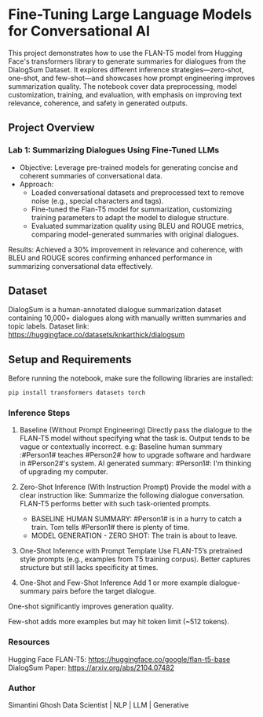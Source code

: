 # Fine-Tuning Large Language Models for Conversational AI

This project demonstrates how to use the FLAN-T5 model from Hugging Face's transformers library to generate summaries for dialogues from the DialogSum Dataset. It explores different inference strategies—zero-shot, one-shot, and few-shot—and showcases how prompt engineering improves summarization quality.
The notebook cover data preprocessing, model customization, training, and evaluation, with emphasis on improving text relevance, coherence, and safety in generated outputs.

## Project Overview
### Lab 1: Summarizing Dialogues Using Fine-Tuned LLMs
* Objective: Leverage pre-trained models for generating concise and coherent summaries of conversational data.
* Approach:
  - Loaded conversational datasets and preprocessed text to remove noise (e.g., special characters and tags).
  - Fine-tuned the Flan-T5 model for summarization, customizing training parameters to adapt the model to dialogue structure.
  - Evaluated summarization quality using BLEU and ROUGE metrics, comparing model-generated summaries with original dialogues.
 
Results: Achieved a 30% improvement in relevance and coherence, with BLEU and ROUGE scores confirming enhanced performance in summarizing conversational data effectively.

## Dataset
DialogSum is a human-annotated dialogue summarization dataset containing 10,000+ dialogues along with manually written summaries and topic labels.
Dataset link: https://huggingface.co/datasets/knkarthick/dialogsum


## Setup and Requirements
Before running the notebook, make sure the following libraries are installed:
```py
pip install transformers datasets torch
```

### Inference Steps
1. Baseline (Without Prompt Engineering)
Directly pass the dialogue to the FLAN-T5 model without specifying what the task is.
Output tends to be vague or contextually incorrect.
e.g:
Baseline human summary :#Person1# teaches #Person2# how to upgrade software and hardware in #Person2#'s system.
AI generated summary: #Person1#: I'm thinking of upgrading my computer.


3. Zero-Shot Inference (With Instruction Prompt)
Provide the model with a clear instruction like:
Summarize the following dialogue conversation. FLAN-T5 performs better with such task-oriented prompts.
    - BASELINE HUMAN SUMMARY: #Person1# is in a hurry to catch a train. Tom tells #Person1# there is plenty of time.
    - MODEL GENERATION - ZERO SHOT: The train is about to leave.


3. One-Shot Inference with Prompt Template
Use FLAN-T5’s pretrained style prompts (e.g., examples from T5 training corpus). Better captures structure but still lacks specificity at times.

4. One-Shot and Few-Shot Inference
Add 1 or more example dialogue-summary pairs before the target dialogue.

One-shot significantly improves generation quality.

Few-shot adds more examples but may hit token limit (~512 tokens).


### Resources
Hugging Face FLAN-T5: https://huggingface.co/google/flan-t5-base
DialogSum Paper: https://arxiv.org/abs/2104.07482

### Author
Simantini Ghosh
Data Scientist | NLP | LLM | Generative

